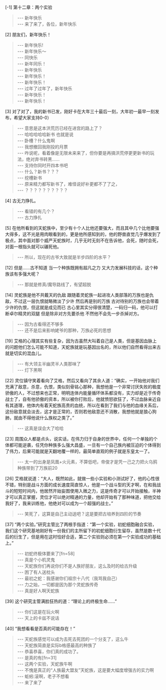 
[-1] 第十二章：两个实验
>--- 新年快乐<br>
>--- 来了来了，各位，新年快乐<br>

[2] 朋友们，新年快乐！
>--- 新年快乐!<br>
>--- 新年快乐～<br>
>--- 同快乐<br>
>--- 新年同乐！<br>
>--- 新年快乐<br>
>--- 新年快乐！<br>
>--- 新年快乐！<br>
>--- 过年了过年了，新年快乐<br>
>--- 新年快乐！<br>
>--- 新年快乐！<br>

[3] 对了对了，我的新书已发，刚好卡在大年三十最后一刻，大年初一最早一刻发布，希望大家支持0-0）
>--- 意思是这本洪荒历已经在进宫的路上了？<br>
>--- 哈哈哈哈哈新书 也就是说<br>
>--- 卧槽？什么鬼啊<br>
>--- 我想撤回我刚投的月票<br>
>--- 咋说呢，看着像是无限未来来了，但你要是再搞洪荒停更更新书的玩法，绝对弃书转黑……<br>
>--- 支持你同时开四本书吧<br>
>--- 什么？新书？？？<br>
>--- 挖槽新书<br>
>--- 原来精力都写新书了，难怪说好补更都不了了之，<br>
>--- ？？？？？？？？？？<br>

[4] 古无力挣扎。
>--- 看错的有几个？<br>
>--- 古力挣扎<br>

[5] 在他所看到的天蛇族中，至少有十个人比他还要强大，而且其中几个比他要强大得多，这不光是用肉眼看到的，更是他所感知到的，他的野兽直觉几乎爆发到了极点，其中面对那个威严天蛇族时，几乎无时无刻不在告诉他，会死，随时会死，对面一根指头就可以碾死他。
>--- 所以，现在的古爷大致就是半步四阶的水平？<br>

[12] 但是……古不知道 当一个种族既拥有超凡之力 又大力发展科技的话，这个种族该有多强大呢？
>--- 那就是修真/魔导路线了，有望超脱<br>

[14] 灵蛇族是他不共戴天的仇敌 跟随着灵蛇族一起进攻人类部落的万族也是仇敌，不过这一层仇恨就略微淡了少许 然后再是别的万族 古对待别的万族也会带着少许的仇恨，但这就是成见而已 古心里其实分得很清楚，一码归一码，他可以打断卓尔精灵的双腿 但是除非对方先要杀他 不然他不会先一步杀掉对方。
>--- 因为古看得还不够多<br>
>--- 还不是后来影响姥爷的那种，万族必死的思想<br>

[19] 艾格的心理其实有些复杂，因为古虽然大叫着自己是人类，但是基因血脉上的问题他们怎么可能不知道，天蛇族就是玩基因出名的，所以他们自然看得出来古就是切实的混血儿。
>--- 有大领主半幽灵半人类那味了<br>
>--- 灯下黑啊<br>

[22] 灵位镇守笑着看向了艾格，然后又看向了其余人道：“确实，一开始他对我们充满了敌意，杀意，仇恨，类似刻骨铭心那种，我想他是一个非常讨厌失败的极度骄傲的人，不过想来也正常，明明连体内能量循环体系都没有，实力却是近于传奇战士了，自有他骄傲的资本，所以被你打败后，他就愤怒欲狂了，不过血脉亲近自有其道理，他体内有着天蛇族高贵的血统，所以在看到了我们与他的血缘关系后，这份敌意就会淡去，这才是正常的，否则若他敌意还不消散，我想他就是狼心狗肺，就由不得他说什么族权之类了。”
>--- 这真是误会大了哈哈<br>

[23] 周围众人都是点头，说实话，在伟力归于自身的世界中，任何一个单独的个体都可能逆袭，任凭你种族多么强大昌盛，一旦有一个自己族内被压迫的个体得到了伟力，后果可能就是天翻地覆一样的，最简单直观的例子就是东皇太一了。
>--- 太一的出身是凤凰+火元素，不算低吧，帝俊才是凭一己之力把火乌鸦种族带到了万族前20<br>

[26] 艾格就说道：“大人，既然如此，就做一些小实验和小测试好了，他的心性很不错，特别是战斗方面的成长速度简直惊人，他是一个战斗型的天才啊，在和我战斗的短短时间内，他居然开始妄图使用入微之力，这是传奇才可以开始接触，半神才可以真正掌握，灵位才可以绝对精通的力量，他却开始有了那种味道，把他交给我好了，我来训练他，他绝对可以成为一个超强的战士。”
>--- 笑死了，这算是自己主动送吧？这是要把古培养到四阶的节奏<br>

[37] “两个实验。”研究主管比了两根手指道：“第一个实验，初蛇细胞融合实验，我们这个研究基地刚好有一份我们的主所留下的初蛇细胞衍生留存，虽然是数十代后的衍生了，但是用在这时恰好合适，第二个实验则必须在第一个实验成功的基础上。”
>--- 初蛇终极体要来了[fn=58]<br>
>--- 真是个小机灵鬼<br>
>--- 天蛇族你们再说你们不是人族好朋友，这么及时的给古升级<br>
>--- 困了有人送枕头<br>
>--- 最初之蛇：我感谢你们祖宗十八代（我骂我自己）<br>
>--- 力之始，一切都是因为那个灵蛇族传奇<br>
>--- 真是好人啊天蛇族<br>

[39] 这个研究主管满脸狂热的道：“理论上的终极生命……”
>--- 你们这是在玩火啊<br>
>--- 天上的卡兹不说话<br>

[40] “我想看看是否真的可能存在！”
>--- 天蛇族感觉可以成为去死去死团的一个分支了，这么牛<br>
>--- 天蛇族简直是实际b格感最高的种族了<br>
>--- 恭喜恭喜，你们真的成功了。<br>
>--- 是真的有[fn=31]<br>
>--- 这两个实验，天蛇族牛啊<br>
>--- 不愧是真正的“人族最大盟友”天蛇族，这是要大幅度增强古的实力啊<br>
>--- 蚯蚓:滚啊，老子不想看<br>
>--- 来了来了<br>
